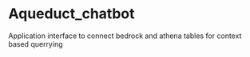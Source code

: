 # Aqueduct_chatbot
Application interface to connect bedrock and athena tables for context based querrying
